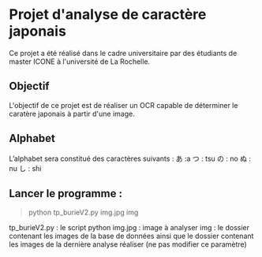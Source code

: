 # Projet d'analyse de caractère japonais

Ce projet a été réalisé dans le cadre universitaire par des étudiants de master ICONE à l'université de La Rochelle.


## Objectif

L'objectif de ce projet est de réaliser un OCR capable de déterminer le caratère japonais à partir d'une image.

## Alphabet
L’alphabet sera constitué des caractères suivants :
あ :a つ : tsu の : no ぬ : nu し : shi 

## Lancer le programme : 

> python tp_burieV2.py img.jpg img

tp_burieV2.py : le script python
img.jpg : image à analyser 
img : le dossier contenant les images de la base de données ainsi que le dossier contenant les images de la dernière analyse réaliser (ne pas modifier ce paramètre) 

